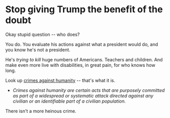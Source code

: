 # Stop giving Trump the benefit of the doubt
Okay stupid question -- who does?

You do. You evaluate his actions against what a president would do, and you know he's not a president.

He's <i>trying to kill</i> huge numbers of Americans. Teachers and children. And make even more live with disabilities, in great pain, for who knows how long. 

Look up <a href="https://en.wikipedia.org/wiki/Crimes_against_humanity">crimes against humanity</a> -- that's what it is.
* <i>Crimes against humanity are certain acts that are purposely committed as part of a widespread or systematic attack directed against any civilian or an identifiable part of a civilian population.</i>

There isn't a more heinous crime.

